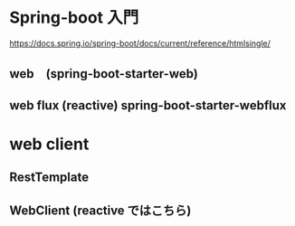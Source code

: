 # Spring-boot 入門

https://docs.spring.io/spring-boot/docs/current/reference/htmlsingle/

## web　(spring-boot-starter-web)

## web flux (reactive) spring-boot-starter-webflux

# web client
## RestTemplate

## WebClient (reactive ではこちら)
